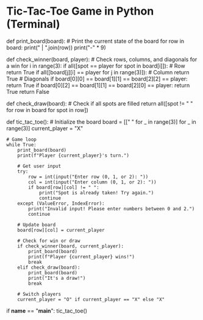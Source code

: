 # Tic-Tac-Toe Game in Python (Terminal)

def print_board(board):
    # Print the current state of the board
    for row in board:
        print(" | ".join(row))
        print("-" * 9)


def check_winner(board, player):
    # Check rows, columns, and diagonals for a win
    for i in range(3):
        if all([spot == player for spot in board[i]]):  # Row
            return True
        if all([board[j][i] == player for j in range(3)]):  # Column
            return True
    # Diagonals
    if board[0][0] == board[1][1] == board[2][2] == player:
        return True
    if board[0][2] == board[1][1] == board[2][0] == player:
        return True
    return False


def check_draw(board):
    # Check if all spots are filled
    return all([spot != " " for row in board for spot in row])


def tic_tac_toe():
    # Initialize the board
    board = [[" " for _ in range(3)] for _ in range(3)]
    current_player = "X"

    # Game loop
    while True:
        print_board(board)
        print(f"Player {current_player}'s turn.")
        
        # Get user input
        try:
            row = int(input("Enter row (0, 1, or 2): "))
            col = int(input("Enter column (0, 1, or 2): "))
            if board[row][col] != " ":
                print("Spot is already taken! Try again.")
                continue
        except (ValueError, IndexError):
            print("Invalid input! Please enter numbers between 0 and 2.")
            continue

        # Update board
        board[row][col] = current_player

        # Check for win or draw
        if check_winner(board, current_player):
            print_board(board)
            print(f"Player {current_player} wins!")
            break
        elif check_draw(board):
            print_board(board)
            print("It's a draw!")
            break

        # Switch players
        current_player = "O" if current_player == "X" else "X"


if __name__ == "__main__":
    tic_tac_toe()
